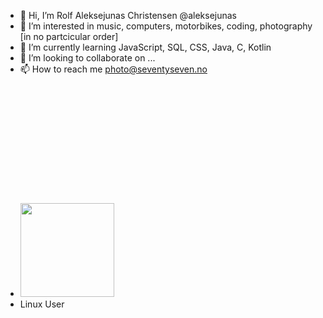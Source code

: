 
- 👋 Hi, I’m Rolf Aleksejunas Christensen @aleksejunas
- 👀 I’m interested in music, computers, motorbikes, coding, photography [in no partcicular order]
- 🌱 I’m currently learning JavaScript, SQL, CSS, Java, C, Kotlin
- 💞️ I’m looking to collaborate on ...
- 📫 How to reach me photo@seventyseven.no
-  <img  style="width: 150px; margin-top: 200px;" src="https://forum.manjaro.org/uploads/default/original/1X/6c2c472950cd0e21a709535d773ef716a1af56ea.png">
-  Linux User    
<!--
aleksejunas/aleksejunas is a ✨ special ✨ repository because its `README.md` (this file) appears on your GitHub profile.
You can click the Preview link to take a look at your changes.
--->
